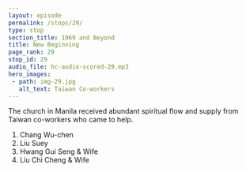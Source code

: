 ```yaml
---
layout: episode
permalink: /stops/29/
type: stop
section_title: 1969 and Beyond
title: New Beginning
page_rank: 29
stop_id: 29
audio_file: hc-audio-scored-29.mp3
hero_images:
 - path: img-29.jpg
   alt_text: Taiwan Co-workers
---
```


The church in Manila received abundant spiritual flow and supply from Taiwan co-workers who came to help.

1. Chang Wu-chen
2. Liu Suey
3. Hwang Gui Seng & Wife
4. Liu Chi Cheng & Wife

<!---
1. 張晤晨
2. 劉遂
3. 黃桂森與妻子
4. 劉治成與妻子
-->

<!--- TRANSCRIPT
The next few years marked a period of the church in Manila receiving abundant spiritual flow and supply from Taiwan. Co-workers including Chang Wu-chen, Liu Suey, Hwang Gui-seng and Liu Chi-cheng frequently visited and even stayed in the Philippines for extended periods to provide training and hold conferences. 
-->